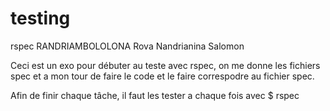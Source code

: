 # testing
rspec
RANDRIAMBOLOLONA Rova Nandrianina Salomon

Ceci est un exo pour débuter au teste avec rspec, on me donne les fichiers spec et a mon tour de faire le code et le faire correspodre au fichier spec.

Afin de finir chaque tâche, il faut les tester a chaque fois avec $ rspec

